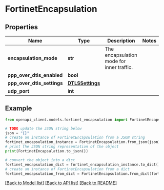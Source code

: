 # FortinetEncapsulation


## Properties

Name | Type | Description | Notes
------------ | ------------- | ------------- | -------------
**encapsulation_mode** | **str** | The encapsulation mode for inner traffic. | 
**ppp_over_dtls_enabled** | **bool** |  | 
**ppp_over_dtls_settings** | [**DTLSSettings**](DTLSSettings.md) |  | 
**udp_port** | **int** |  | 

## Example

```python
from openapi_client.models.fortinet_encapsulation import FortinetEncapsulation

# TODO update the JSON string below
json = "{}"
# create an instance of FortinetEncapsulation from a JSON string
fortinet_encapsulation_instance = FortinetEncapsulation.from_json(json)
# print the JSON string representation of the object
print(FortinetEncapsulation.to_json())

# convert the object into a dict
fortinet_encapsulation_dict = fortinet_encapsulation_instance.to_dict()
# create an instance of FortinetEncapsulation from a dict
fortinet_encapsulation_from_dict = FortinetEncapsulation.from_dict(fortinet_encapsulation_dict)
```
[[Back to Model list]](../README.md#documentation-for-models) [[Back to API list]](../README.md#documentation-for-api-endpoints) [[Back to README]](../README.md)


